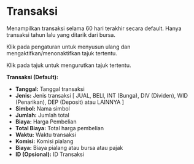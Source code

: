 # **Transaksi**

Menampilkan transaksi selama 60 hari terakhir secara default. Hanya transaksi tahun lalu yang ditarik dari bursa.

Klik pada pengaturan untuk menyusun ulang dan mengaktifkan/menonaktifkan tajuk tertentu.

Klik pada tajuk untuk mengurutkan tajuk tertentu.

**Transaksi (Default):**
- **Tanggal:** Tanggal transaksi
- **Jenis:** Jenis transaksi [ JUAL, BELI, INT (Bunga), DIV (Dividen), WID (Penarikan), DEP (Deposit) atau LAINNYA ]
- **Simbol:** Nama simbol
- **Jumlah:** Jumlah total
- **Biaya:** Harga Pembelian
- **Total Biaya:** Total harga pembelian
- **Waktu:** Waktu transaksi
- **Komisi:** Komisi pialang
- **Biaya:** Biaya pialang atau bursa atau pajak
- **ID (Opsional):** ID Transaksi